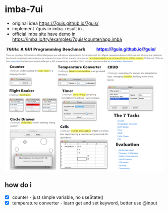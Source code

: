 # imba-7ui

- original idea https://7guis.github.io/7guis/
- implement 7guis in imba. result in ...
- official imba site have demo in https://imba.io/try/examples/7guis/counter/app.imba

![](7guis.webp)

## how do i
- [x] counter - just simple variable, no useState()
- [x] temperature converter - learn get and set keyword, better use @input